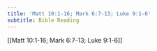 ```yaml
---
title: 'Matt 10:1-16; Mark 6:7-13; Luke 9:1-6'
subtitle: Bible Reading
---
```


[[Matt 10:1-16; Mark 6:7-13; Luke 9:1-6]]